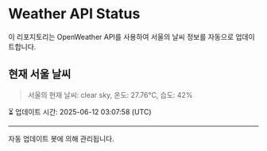 
# Weather API Status

이 리포지토리는 OpenWeather API를 사용하여 서울의 날씨 정보를 자동으로 업데이트합니다.

## 현재 서울 날씨
> 서울의 현재 날씨: clear sky, 온도: 27.76°C, 습도: 42%

⏳ 업데이트 시간: 2025-06-12 03:07:58 (UTC)

---
자동 업데이트 봇에 의해 관리됩니다.
